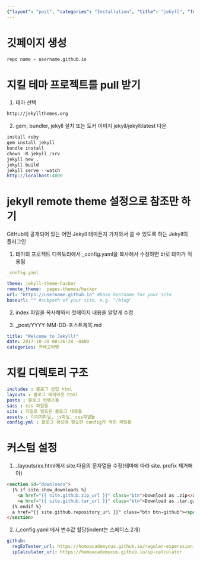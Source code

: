 ```yaml
---
{"layout": "post", "categories": "Installation", "title": "jekyll", "feature-img": "assets/img/feature_img.png"}
---
```

# 깃페이지 생성
```s
repo name = username.github.io
```

# 지킬 테마 프로젝트를 pull 받기
1. 테마 선택 
```txt
http://jekyllthemes.org
```

2. gem, bundler, jekyll 설치 또는 도커 이미지 jekyll/jekyll:latest 다운
```s
install ruby
gem install jekyll
bundle install
chown -R jekyll /srv
jekyll new .
jekyll build
jekyll serve --watch
http://localhost:4000
```

# jekyll remote theme 설정으로 참조만 하기
GitHub에 공개되어 있는 어떤 Jekyll 테마든지 가져와서 쓸 수 있도록 하는 Jekyll의 플러그인

1. 테마의 프로젝트 디렉토리에서 _config.yaml을 복사해서 수정하면 바로 테마가 적용됨
```yaml
_config.yaml

theme: jekyll-theme-hacker
remote_theme:  pages-themes/hacker
url: "https://username.github.io" #base hostname for your site
baseurl: "" #subpath of your site, e.g. "/blog"
```

2. index 파일을 복사해와서 첫페이지 내용을 알맞게 수정

3. _post/YYYY-MM-DD-포스트제목.md
```yaml
title: "Welcome to Jekyll!"
date: 2017-10-20 08:26:28 -0400
categories: 카테고리명
```

# 지킬 디렉토리 구조
```yaml
includes : 블로그 삽입 html
layouts : 블로그 레이아웃 html
posts : 블로그 컨텐츠들
sass : css 파일들
site : 지킬로 빌드된 블로그 내용들
assets : 이미지파일, js파일, css파일들
config.yml : 블로그 생성에 필요한 config가 적힌 파일들
```

#  커스텀 설정
1. _layouts/xx.html에서 site.다음의 문자열을 수정(테마에 따라 site. prefix 제거해야)
```html
<section id="downloads">
  {% if site.show_downloads %}
    <a href="{{ site.github.zip_url }}" class="btn">Download as .zip</a>
    <a href="{{ site.github.tar_url }}" class="btn">Download as .tar.gz</a>
  {% endif %}
  a href="{{ site.github.repository_url }}" class="btn btn-github"><span class="icon"></span>View on GitHub</a>
</section>
```

2. /_config.yaml 에서 변수값 할당(indent는 스페이스 2개)
```yml
github:
  regExTester_url: https://homoacademycus.github.io/regular-experssion-tester
  ipCalculator_url: https://homoacademycus.github.io/ip-calculator
```




